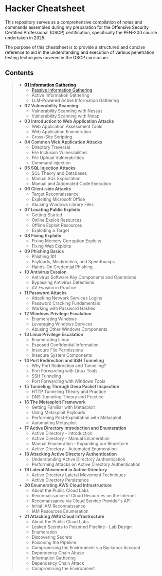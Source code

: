 
# Hacker Cheatsheet

This repository serves as a comprehensive compilation of notes and commands assembled during my preparation for the Offensive Security Certified Professional (OSCP) certification, specifically the PEN-200 course undertaken in 2025. 

The purpose of this cheatsheet is to provide a structured and concise reference to aid in the understanding and execution of various penetration testing techniques covered in the OSCP curriculum.

## Contents

>- [**01 Information Gathering**](https://github.com/caderob/hacker-cheatsheet/tree/main/01%20Information%20Gathering)
>   - [Passive Information Gathering](https://github.com/caderob/hacker-cheatsheet/blob/main/01%20Information%20Gathering/01%20Passive%20Information%20Gathering.md)
>   - Active Information Gathering
>   - LLM-Powered Active Information Gathering
>- **02 Vulnerability Scanning**
>   - Vulnerability Scanning with Nessus
>   - Vulnerability Scanning with Nmap
>- **03 Introduction to Web Application Attacks**
>   - Web Application Assessment Tools
>   - Web Application Enumeration
>   - Cross-Site Scripting
>- **04 Common Web Application Attacks**
>   - Directory Traversal
>   - File Inclusion Vulnerabilities
>   - File Upload Vulnerabilities
>   - Command Injection
>- **05 SQL Injection Attacks**
>   - SQL Theory and Databases
>   - Manual SQL Exploitation
>   - Manual and Automated Code Execution
>- **06 Client-side Attacks**
>   - Target Reconnaissance
>   - Exploiting Microsoft Office
>   - Abusing Windows Library Files
>- **07 Locating Public Exploits**
>   - Getting Started
>   - Online Exploit Resources
>   - Offline Exploit Resources
>   - Exploiting a Target
>- **08 Fixing Exploits**
>   - Fixing Memory Corruption Exploits
>   - Fixing Web Exploits
>- **09 Phishing Basics**
>   - Phishing 101
>   - Payloads, Misdirection, and Speedbumps
>   - Hands-On Credential Phishing
>- **10 Antivirus Evasion**
>   - Antivirus Software Key Components and Operations
>   - Bypassing Antivirus Detections
>   - AV Evasion in Practice
>- **11 Password Attacks**
>   - Attacking Network Services Logins
>   - Password Cracking Fundamentals
>   - Working with Password Hashes
>- **12 Windows Privilege Escalation**
>   - Enumerating Windows
>   - Leveraging Windows Services
>   - Abusing Other Windows Components
>- **13 Linux Privilege Escalation**
>   - Enumerating Linux
>   - Exposed Confidential Information
>   - Insecure File Permissions
>   - Insecure System Components
>- **14 Port Redirection and SSH Tunneling**
>   - Why Port Redirection and Tunneling?
>   - Port Forwarding with Linux Tools
>   - SSH Tunneling
>   - Port Forwarding with Windows Tools
>- **15 Tunneling Through Deep Packet Inspection**
>   - HTTP Tunneling Theory and Practice
>   - DNS Tunneling Theory and Practice
>- **16 The Metasploit Framework**
>   - Getting Familiar with Metasploit
>   - Using Metasploit Payloads
>   - Performing Post-Exploitation with Metasploit
>   - Automating Metasploit
>- **17 Active Directory Introduction and Enumeration**
>   - Active Directory - Introduction
>   - Active Directory - Manual Enumeration
>   - Manual Enumeration - Expanding our Repertoire
>   - Active Directory - Automated Enumeration
>- **18 Attacking Active Directory Authentication**
>   - Understanding Active Directory Authentication
>   - Performing Attacks on Active Directory Authentication
>- **19 Lateral Movement in Active Directory**
>   - Active Directory Lateral Movement Techniques
>   - Active Directory Persistence
>- **20 Enumerating AWS Cloud Infrastructure**
>   - About the Public Cloud Labs
>   - Reconnaissance of Cloud Resources on the Internet
>   - Reconnaissance via Cloud Service Provider's API
>   - Initial IAM Reconnaissance
>   - IAM Resources Enumeration
>- **21 Attacking AWS Cloud Infrastructure**
>   - About the Public Cloud Labs
>   - Leaked Secrets to Poisoned Pipeline - Lab Design
>   - Enumeration
>   - Discovering Secrets
>   - Poisoning the Pipeline
>   - Compromising the Environment via Backdoor Account
>   - Dependency Chain Abuse
>   - Information Gathering
>   - Dependency Chain Attack
>   - Compromising the Environment
